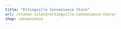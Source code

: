 ```yaml
---
title: "Eltingville Convenience Store"
url: /staten-island/eltingville-convenience-store/
shop: convenience
---
```

